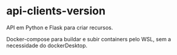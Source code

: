 # api-clients-version

API em Python e Flask para criar recursos. 

Docker-compose para buildar e subir containers pelo WSL, sem a necessidade do dockerDesktop.
